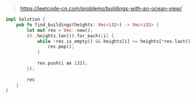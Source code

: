 > https://leetcode-cn.com/problems/buildings-with-an-ocean-view/

``` rust
impl Solution {
    pub fn find_buildings(heights: Vec<i32>) -> Vec<i32> {
        let mut res = Vec::new();
        (0..heights.len()).for_each(|i| {
            while !res.is_empty() && heights[i] >= heights[*res.last().unwrap() as usize] {
                res.pop();
            }
            
            res.push(i as i32);
        });
        
        res
    }
}
```